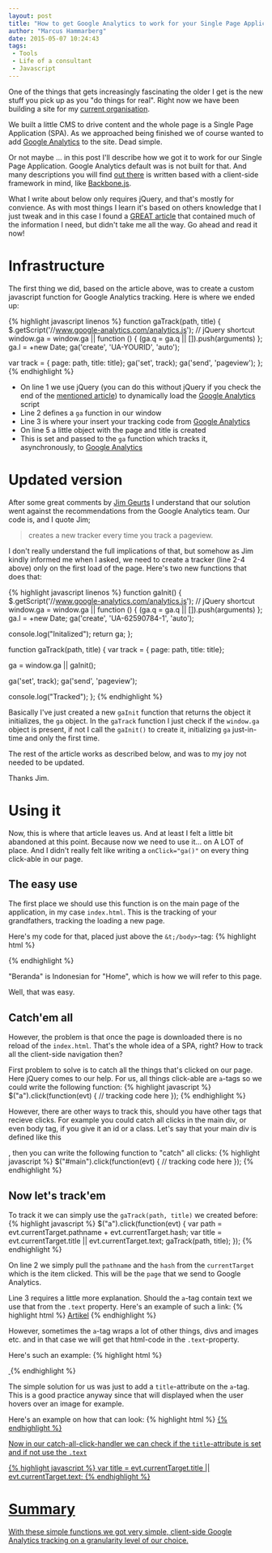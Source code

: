 ```yaml
---
layout: post
title: "How to get Google Analytics to work for your Single Page Application"
author: "Marcus Hammarberg"
date: 2015-05-07 10:24:43
tags:
 - Tools
 - Life of a consultant
 - Javascript
---
```


One of the things that gets increasingly fascinating the older I get is the new stuff you pick up as you "do things for real". Right now we have been building a site for my [current organisation](http://ypkbksite.herokuapp.com).

We built a little CMS to drive content and the whole page is a Single Page Application (SPA). As we approached being finished we of course wanted to add [Google Analytics](http://google.com/analytics) to the site. Dead simple.

Or not maybe ... in this post I'll describe how we got it to work for our Single Page Application. Google Analytics default was is not built for that. And many descriptions you will find [out there](https://www.google.co.id/search?q=google+analytic+spa&oq=google+analytic+spa&aqs=chrome.0.69i59j69i64.5919j0j7&sourceid=chrome&es_sm=119&ie=UTF-8) is written based with a client-side framework in mind, like [Backbone.js](http://backbonejs.org). 

What I write about below only requires jQuery, and that's mostly for convience. 
<a name='more'></a>
As with most things I learn it's based on others knowledge that I just tweak and in this case I found a [GREAT article](https://mjau-mjau.com/blog/ajax-universal-analytics/) that contained much of the information I need, but didn't take me all the way. Go ahead and read it now!

# Infrastructure
The first thing we did, based on the article above, was to create a custom javascript function for Google Analytics tracking. Here is where we ended up:

{% highlight javascript linenos %}
function gaTrack(path, title) {
$.getScript('//www.google-analytics.com/analytics.js'); // jQuery shortcut
  window.ga = window.ga || function () { (ga.q = ga.q || []).push(arguments) }; ga.l = +new Date;
  ga('create', 'UA-YOURID', 'auto');

  var track =  { page: path, title: title};
  ga('set', track);
  ga('send', 'pageview');
};
{% endhighlight %}

* On line 1 we use jQuery (you can do this without jQuery if you check the end of the [mentioned article](https://mjau-mjau.com/blog/ajax-universal-analytics/)) to dynamically load the [Google Analytics](http://google.com/analytics) script
* Line 2 defines a <code>ga</code> function in our window
* Line 3 is where your insert your tracking code from [Google Analytics](http://google.com/analytics)
* On line 5 a little object with the page and title is created
* This is set and passed to the <code>ga</code> function which tracks it, asynchronously, to [Google Analytics](http://google.com/analytics)

# Updated version
After some great comments by [Jim Geurts](https://twitter.com/jgeurts?lang=en) I understand that our solution went against the recommendations from the Google Analytics team. Our code is, and I quote Jim;

<blockquote>creates a new tracker every time you track a pageview.</blockquote>

I don't really understand the full implications of that, but somehow as Jim kindly informed me when I asked, we need to create a tracker (line 2-4 above) only on the first load of the page. Here's two new functions that does that:

{% highlight javascript linenos %}
function gaInit() {
  $.getScript('//www.google-analytics.com/analytics.js'); // jQuery shortcut
  window.ga = window.ga || function () { (ga.q = ga.q || []).push(arguments) }; ga.l = +new Date;
  ga('create', 'UA-62590784-1', 'auto');

  console.log("Initalized");
  return ga;
};

function gaTrack(path, title) {
  var track =  { page: path, title: title};

  ga = window.ga || gaInit();

  ga('set', track);
  ga('send', 'pageview');

  console.log("Tracked");
};
{% endhighlight %}

Basically I've just created a new <code>gaInit</code> function that returns the object it initializes, the <code>ga</code> object. In the <code>gaTrack</code> function I just check if the <code>window.ga</code> object is present, if not I call the <code>gaInit()</code> to create it, initializing <code>ga</code> just-in-time and only the first time. 

The rest of the article works as described below, and was to my joy not needed to be updated.

Thanks Jim. 

# Using it
Now, this is where that article leaves us. And at least I felt a little bit abandoned at this point. Because now we need to use it... on A LOT of place. And I didn't really felt like writing a <code>onClick="ga()"</code> on every thing click-able in our page.

## The easy use
The first place we should use this function is on the main page of the application, in my case <code>index.html</code>. This is the tracking of your grandfathers, tracking the loading a new page. 

Here's my code for that, placed just above the <code>&t;/body&gt;</code>-tag:
{% highlight html %}
	<script>
      gaTrack("/", "Beranda");
    </script>
</body>
{% endhighlight %}

"Beranda" is Indonesian for "Home", which is how we will refer to this page. 

Well, that was easy.

## Catch'em all
However, the problem is that once the page is downloaded there is no reload of the <code>index.html</code>. That's the whole idea of a SPA, right? How to track all the client-side navigation then? 

First problem to solve is to catch all the things that's clicked on our page. Here jQuery comes to our help. For us, all things click-able are <code>a</code>-tags so we could write the following function:
{% highlight javascript %}
$("a").click(function(evt) {
  // tracking code here
});
{% endhighlight %}

However, there are other ways to track this, should you have other tags that recieve clicks. For example you could catch all clicks in the main div, or even body tag, if you give it an id or a class. Let's say that your main div is defined like this <code><div id="main"></code>, then you can write the following function to "catch" all clicks:
{% highlight javascript %}
$("#main").click(function(evt) {
  // tracking code here
});
{% endhighlight %}
## Now let's track'em
To track it we can simply use the <code>gaTrack(path, title)</code> we created before:
{% highlight javascript %}
$("a").click(function(evt) {
  var path = evt.currentTarget.pathname + evt.currentTarget.hash;
  var title = evt.currentTarget.title || evt.currentTarget.text;
  gaTrack(path, title);
});
{% endhighlight %}

On line 2 we simply pull the <code>pathname</code> and the <code>hash</code> from the <code>currentTarget</code> which is the item clicked. This will be the <code>page</code> that we send to Google Analytics.

Line 3 requires a little more explanation. Should the <code>a</code>-tag contain text we use that from the <code>.text</code> property. Here's an example of such a link:
{% highlight html %}
<a class="page-scroll" href="#articles">Artikel</a>
{% endhighlight %}

However, sometimes the <code>a</code>-tag wraps a lot of other things, divs and images etc. and in that case we will get that html-code in the <code>.text</code>-property. 

Here's such an example:
{% highlight html %}
<a href="#article-{{ article.slug }}" class="modal-link" data-toggle="modal">
    <div class="list-item-hover">
        <div class="list-item-hover-content">
            <i class="fa fa-plus fa-3x"></i>
        </div>
    </div>
    <img src="{{ article.imgURL }}" class="img-responsive" alt="">
</a>
{% endhighlight %}

The simple solution for us was just to add a <code>title</code>-attribute on the <code>a</code>-tag. This is a good practice anyway since that will displayed when the user hovers over an image for example. 

Here's an example on how that can look:
{% highlight html %}
<a href="#article-{{ article.slug }}" title="{{ article.title }}" class="modal-link" data-toggle="modal">
{% endhighlight %}

Now in our catch-all-click-handler we can check if the <code>title</code>-attribute is set and if not use the <code>.text</code>

{% highlight javascript %}
var title = evt.currentTarget.title || evt.currentTarget.text;
{% endhighlight %}

# Summary
With these simple functions we got very simple, client-side Google Analytics tracking on a granularity level of our choice.